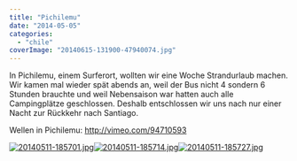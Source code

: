 ```yaml
---
title: "Pichilemu"
date: "2014-05-05"
categories: 
  - "chile"
coverImage: "20140615-131900-47940074.jpg"
---
```


In Pichilemu, einem Surferort, wollten wir eine Woche Strandurlaub machen. Wir kamen mal wieder spät abends an, weil der Bus nicht 4 sondern 6 Stunden brauchte und weil Nebensaison war hatten auch alle Campingplätze geschlossen. Deshalb entschlossen wir uns nach nur einer Nacht zur Rückkehr nach Santiago.

Wellen in Pichilemu: http://vimeo.com/94710593

[![20140511-185701.jpg](images/20140511-185701.jpg)](https://hafenstrand.wordpress.com/wp-content/uploads/2014/05/20140511-185701.jpg)[![20140511-185714.jpg](images/20140511-185714.jpg)](https://hafenstrand.wordpress.com/wp-content/uploads/2014/05/20140511-185714.jpg)[![20140511-185727.jpg](images/20140511-185727.jpg)](https://hafenstrand.wordpress.com/wp-content/uploads/2014/05/20140511-185727.jpg)
